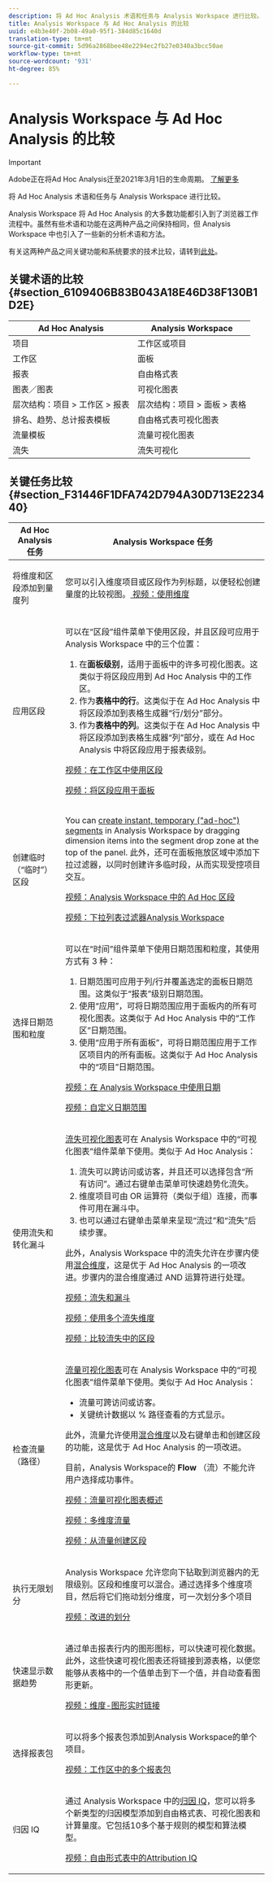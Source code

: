 ```yaml
---
description: 将 Ad Hoc Analysis 术语和任务与 Analysis Workspace 进行比较。
title: Analysis Workspace 与 Ad Hoc Analysis 的比较
uuid: e4b3e40f-2b08-49a0-95f1-384d85c1640d
translation-type: tm+mt
source-git-commit: 5d96a2868bee48e2294ec2fb27e0340a3bcc50ae
workflow-type: tm+mt
source-wordcount: '931'
ht-degree: 85%

---
```



# Analysis Workspace 与 Ad Hoc Analysis 的比较

>[!IMPORTANT]
>
>Adobe正在将Ad Hoc Analysis迁至2021年3月1日的生命周期。 [了解更多](https://adobe.ly/discoverworkspace)

将 Ad Hoc Analysis 术语和任务与 Analysis Workspace 进行比较。

Analysis Workspace 将 Ad Hoc Analysis 的大多数功能都引入到了浏览器工作流程中。虽然有些术语和功能在这两种产品之间保持相同，但 Analysis Workspace 中也引入了一些新的分析术语和方法。

有关这两种产品之间关键功能和系统要求的技术比较，请转到[此处](https://docs.adobe.com/content/help/zh-Hans/analytics/admin/admin-overview/analytics-product-comparison.html)。

## 关键术语的比较 {#section_6109406B83B043A18E46D38F130B1D2E}

| Ad Hoc Analysis | Analysis Workspace |
|--- |--- |
| 项目 | 工作区或项目 |
| 工作区 | 面板 |
| 报表 | 自由格式表 |
| 图表／图表 | 可视化图表 |
| 层次结构：项目 > 工作区 > 报表 | 层次结构：项目 > 面板 > 表格 |
| 排名、趋势、总计报表模板 | 自由格式表可视化图表 |
| 流量模板 | 流量可视化图表 |
| 流失 | 流失可视化 |

## 关键任务比较 {#section_F31446F1DFA742D794A30D713E223440}

<table id="table_90D4461F04F34D70844C5E3FBB0BBE44"> 
 <thead> 
  <tr> 
   <th colname="col1" class="entry"> Ad Hoc Analysis 任务 </th> 
   <th colname="col2" class="entry"> Analysis Workspace 任务 </th> 
  </tr>
 </thead>
 <tbody> 
  <tr> 
   <td colname="col1"> <p>将维度和区段添加到量度列 </p> </td> 
   <td colname="col2"> <p>您可以引入维度项目或区段作为列标题，以便轻松创建量度的比较视图。<a href="https://www.youtube.com/watch?v=P9W0hhIHhCs"  > 视频：使用维度</a> </p> </td> 
  </tr> 
  <tr> 
   <td colname="col1"> <p>应用区段 </p> </td> 
   <td colname="col2"> <p>可以在“区段”组件菜单下使用区段，并且区段可应用于 Analysis Workspace 中的三个位置： </p> 
    <ol id="ol_800D81FE2C84459B94B085C51E140330"> 
     <li id="li_F2E050902F9A4831BBA57F466E07DEAE">在<b>面板级别</b>，适用于面板中的许多可视化图表。这类似于将区段应用到 Ad Hoc Analysis 中的工作区。 </li> 
     <li id="li_2D88E43E0161485C95B08DC3C593EFD9">作为<b>表格中的行</b>。这类似于在 Ad Hoc Analysis 中将区段添加到表格生成器“行/划分”部分。 </li> 
     <li id="li_102E1A1DAA9247C08FC46C5AB3D78113">作为<b>表格中的列</b>。这类似于在 Ad Hoc Analysis 中将区段添加到表格生成器“列”部分，或在 Ad Hoc Analysis 中将区段应用于报表级别。 </li> 
    </ol> <p><a href="https://www.youtube.com/watch?v=QlUCdQDnni4"  > 视频：在工作区中使用区段</a> </p> <p><a href="https://www.youtube.com/watch?v=YjaRlJoQqRA"  > 视频：将区段应用于面板</a> </p> </td> 
  </tr> 
  <tr> 
   <td colname="col1"> <p>创建临时（“临时”）区段 </p> </td> 
   <td colname="col2"> <p>You can <a href="/help/analyze/analysis-workspace/components/t-freeform-project-segment.md"  > create instant, temporary ("ad-hoc") segments</a> in Analysis Workspace by dragging dimension items into the segment drop zone at the top of the panel. 此外，还可在面板拖放区域中添加下拉过滤器，以同时创建许多临时段，从而实现受控项目交互。 </p> <p><a href="https://www.youtube.com/watch?v=NKm7Rj23TtE"  > 视频：Analysis Workspace 中的 Ad Hoc 区段</a> </p> <p><a href="https://www.youtube.com/watch?v=vpJywtsFVPI"  > 视频：下拉列表过滤器Analysis Workspace</a> </p> </td> 
  </tr> 
  <tr> 
   <td colname="col1"> <p>选择日期范围和粒度 </p> </td> 
   <td colname="col2"> <p>可以在“时间”组件菜单下使用日期范围和粒度，其使用方式有 3 种： </p> 
    <ol id="ol_8B57C8A840694A879B22B809C58E7482"> 
     <li id="li_58FAE6A87B494A5C9007CD35BB101608">日期范围可应用于列/行并覆盖选定的面板日期范围。这类似于“报表”级别日期范围。 </li> 
     <li id="li_85BB89EFF9C8466A992815BB7804EA37">使用“应用”，可将日期范围应用于面板内的所有可视化图表。这类似于 Ad Hoc Analysis 中的“工作区”日期范围。 </li> 
     <li id="li_BC18564A8FBB48F4A522BCAC60838759">使用“应用于所有面板”，可将日期范围应用于工作区项目内的所有面板。这类似于 Ad Hoc Analysis 中的“项目”日期范围。 </li> 
    </ol> <p><a href="https://www.youtube.com/watch?v=ybmv6EBmhn0"  > 视频：在 Analysis Workspace 中使用日期</a> </p> <p><a href="https://www.youtube.com/watch?v=L4FSrxr3SDA"  > 视频：自定义日期范围</a> </p> </td> 
  </tr> 
  <tr> 
   <td colname="col1"> <p>使用流失和转化漏斗 </p> </td> 
   <td colname="col2"> <p><a href="/help/analyze/analysis-workspace/visualizations/fallout/fallout-flow.md"  >流失可视化图表</a>可在 Analysis Workspace 中的“可视化图表”组件菜单下使用。类似于 Ad Hoc Analysis： </p> 
    <ol id="ol_625FF45AED4E403DBEE1A906282E8531"> 
     <li id="li_7B6C5F2682774641B82D2021786AE5C4">流失可以跨访问或访客，并且还可以选择包含“所有访问”。通过右键单击菜单可快速趋势化流失。 </li> 
     <li id="li_CFBDDAB8E96A445DB0624640AEB25994">维度项目可由 OR 运算符（类似于组）连接，而事件可用在漏斗中。 </li> 
     <li id="li_6638E6A62C744A27B2C066E5F9EC62C0">也可以通过右键单击菜单来呈现“流过”和“流失”后续步骤。 </li> 
    </ol> <p>此外，Analysis Workspace 中的流失允许在步骤内使用<a href="/help/analyze/analysis-workspace/visualizations/fallout/configuring-interdimensional-fallout.md"  >混合维度</a>，这是优于 Ad Hoc Analysis 的一项改进。步骤内的混合维度通过 AND 运算符进行处理。 </p> <p><a href="https://www.youtube.com/watch?v=VcrfHSyIoj8"  > 视频：流失和漏斗</a> </p> <p><a href="https://www.youtube.com/watch?v=EeLV366pQag"  > 视频：使用多个流失维度</a> </p> <p><a href="https://www.youtube.com/watch?v=H-oT3QZlyZQ"  > 视频：比较流失中的区段</a> </p> </td> 
  </tr> 
  <tr> 
   <td colname="col1"> <p>检查流量（路径） </p> </td> 
   <td colname="col2"> <p><a href="/help/analyze/analysis-workspace/visualizations/c-flow/flow.md"  >流量可视化图表</a>可在 Analysis Workspace 中的“可视化图表”组件菜单下使用。类似于 Ad Hoc Analysis： </p> 
    <ul id="ul_42D259310823496499F7D1474E1639AF"> 
     <li id="li_5DE6980EF66A49E58B8946A0422BC02C">流量可跨访问或访客。 </li> 
     <li id="li_70A692266D32416BA3D70C1F8999F837">关键统计数据以 % 路径查看的方式显示。 </li> 
    </ul> <p>此外，流量允许使用<a href="/help/analyze/analysis-workspace/visualizations/c-flow/multi-dimensional-flow.md"  >混合维度</a>以及右键单击和创建区段的功能，这是优于 Ad Hoc Analysis 的一项改进。 </p> <p>目前，Analysis Workspace的 <b>Flow</b> （流）不能允许用户选择成功事件。 </li> 
    </ul> <p><a href="https://www.youtube.com/watch?v=3R1HTM7y_RM"  > 视频：流量可视化图表概述</a> </p> <p><a href="https://www.youtube.com/watch?v=m1Wa6inC1rQ"  > 视频：多维度流量</a> </p> <p><a href="https://www.youtube.com/watch?v=XrJoNQy6RaQ"  > 视频：从流量创建区段</a> </p> </td> 
  </tr> 
  <tr> 
   <td colname="col1"> <p>执行无限划分 </p> </td> 
   <td colname="col2"> <p>Analysis Workspace 允许您向下钻取到浏览器内的无限级别。区段和维度可以混合。通过选择多个维度项目，然后将它们拖动划分维度，可一次划分多个项目 </p> <p><a href="https://www.youtube.com/watch?v=3mQ2HN7-lIc"  > 视频：改进的划分</a> </p> </td> 
  </tr> 
  <tr> 
   <td colname="col1"> <p>快速显示数据趋势 </p> </td> 
   <td colname="col2"> <p>通过单击报表行内的图形图标，可以快速可视化数据。此外，这些快速可视化图表还将链接到源表格，以便您能够从表格中的一个值单击到下一个值，并自动查看图形更新。 </p> <p><a href="https://www.youtube.com/watch?v=kzlPjsBVYFQ"  > 视频：维度-图形实时链接</a> </p> </td> 
  </tr> 
  <tr> 
   <td colname="col1"> <p>选择报表包 </p> </td> 
   <td colname="col2"> <p>可以将多个报表包添加到Analysis Workspace的单个项目。  </p> <p><a href="https://www.youtube.com/watch?v=kRPTBDNLJKk"  > 视频：工作区中的多个报表包</a> </p></td> 
  </tr> 
  <tr> 
   <td colname="col1"> <p>归因 IQ </p> </td> 
   <td colname="col2"> <p>通过 Analysis Workspace 中的<a href="/help/analyze/analysis-workspace/attribution/overview.md"  >归因 IQ</a>，您可以将多个新类型的归因模型添加到自由格式表、可视化图表和计算量度。它包括10多个基于规则的模型和算法模型。 </p>  <p><a href="https://www.youtube.com/watch?v=aYbGcQvAN1E"  > 视频：自由形式表中的Attribution IQ</a> </p> </td> 
  </tr>  
 </tbody> 
</table>

